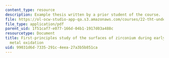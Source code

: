 ```yaml
---
content_type: resource
description: Example thesis written by a prior student of the course.
file: https://ol-ocw-studio-app-qa.s3.amazonaws.com/courses/22-tht-undergraduate-thesis-tutorial-fall-2015/99031d6d7335291c4eea27a3b5b851ca_MIT22_THTF15_thesis_ex3.pdf
file_type: application/pdf
parent_uid: 1f51caf7-e077-166d-04b1-1917d03a488c
resourcetype: Document
title: First-principles study of the surfaces of zirconium during early stages of
  metal oxidation
uid: 99031d6d-7335-291c-4eea-27a3b5b851ca
---
```

